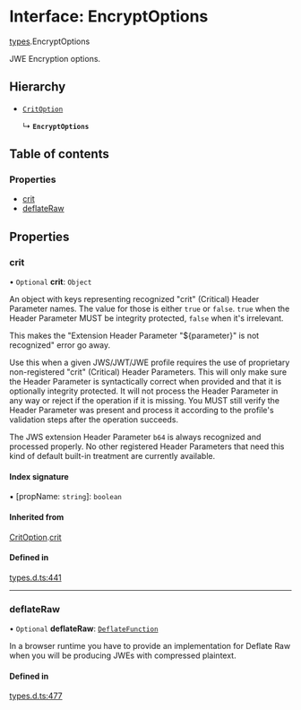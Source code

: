 # Interface: EncryptOptions

[types](../modules/types.md).EncryptOptions

JWE Encryption options.

## Hierarchy

- [`CritOption`](types.critoption.md)

  ↳ **`EncryptOptions`**

## Table of contents

### Properties

- [crit](types.encryptoptions.md#crit)
- [deflateRaw](types.encryptoptions.md#deflateraw)

## Properties

### crit

• `Optional` **crit**: `Object`

An object with keys representing recognized "crit" (Critical) Header Parameter
names. The value for those is either `true` or `false`. `true` when the
Header Parameter MUST be integrity protected, `false` when it's irrelevant.

This makes the "Extension Header Parameter "${parameter}" is not recognized"
error go away.

Use this when a given JWS/JWT/JWE profile requires the use of proprietary
non-registered "crit" (Critical) Header Parameters. This will only make sure
the Header Parameter is syntactically correct when provided and that it is
optionally integrity protected. It will not process the Header Parameter in
any way or reject if the operation if it is missing. You MUST still
verify the Header Parameter was present and process it according to the
profile's validation steps after the operation succeeds.

The JWS extension Header Parameter `b64` is always recognized and processed
properly. No other registered Header Parameters that need this kind of
default built-in treatment are currently available.

#### Index signature

▪ [propName: `string`]: `boolean`

#### Inherited from

[CritOption](types.critoption.md).[crit](types.critoption.md#crit)

#### Defined in

[types.d.ts:441](https://github.com/panva/jose/blob/v3.14.0/src/types.d.ts#L441)

___

### deflateRaw

• `Optional` **deflateRaw**: [`DeflateFunction`](types.deflatefunction.md)

In a browser runtime you have to provide an implementation for Deflate Raw
when you will be producing JWEs with compressed plaintext.

#### Defined in

[types.d.ts:477](https://github.com/panva/jose/blob/v3.14.0/src/types.d.ts#L477)
